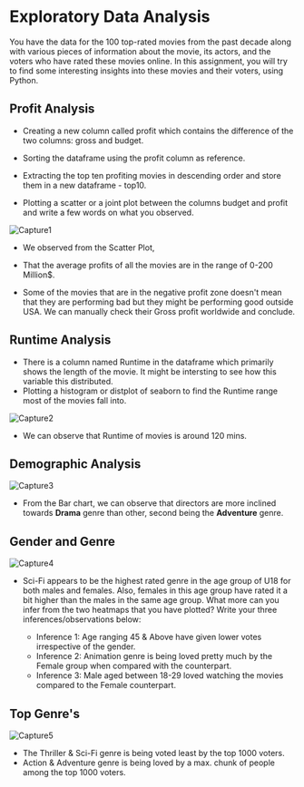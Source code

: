 # Exploratory Data Analysis

You have the data for the 100 top-rated movies from the past decade along with various pieces of information about the movie, its actors, and the voters who have rated these movies online. In this assignment, you will try to find some interesting insights into these movies and their voters, using Python.

## Profit Analysis

 * Creating a new column called profit which contains the difference of the two columns: gross and budget.
 * Sorting the dataframe using the profit column as reference.
 * Extracting the top ten profiting movies in descending order and store them in a new dataframe - top10.
 
 * Plotting a scatter or a joint plot between the columns budget and profit and write a few words on what you observed.

![Capture1](https://user-images.githubusercontent.com/85448559/126030081-77022365-22e5-482d-9d6a-7392fdef7b19.JPG)

 * We observed from the Scatter Plot,

  * That the average profits of all the movies are in the range of 0-200 Million$.
  * Some of the movies that are in the negative profit zone doesn't mean that they are performing bad but they might be performing good outside USA. We can manually check their Gross profit worldwide and conclude.

## Runtime Analysis

 * There is a column named Runtime in the dataframe which primarily shows the length of the movie. It might be intersting to see how this variable this distributed. 
 * Plotting a histogram or distplot of seaborn to find the Runtime range most of the movies fall into.

![Capture2](https://user-images.githubusercontent.com/85448559/126030133-3df6b46d-335f-4137-8255-5759f35d5c6e.JPG)

 * We can observe that Runtime of movies is around 120 mins.

## Demographic Analysis

![Capture3](https://user-images.githubusercontent.com/85448559/126030205-cb118edb-ecba-4112-8dba-27cbc4f80ba8.JPG)

 * From the Bar chart, we can observe that directors are more inclined towards __Drama__ genre than other, second being the __Adventure__ genre.

## Gender and Genre

![Capture4](https://user-images.githubusercontent.com/85448559/126030299-4a5a852a-5e84-4b31-be26-d1bbb085b7b1.JPG)

 * Sci-Fi appears to be the highest rated genre in the age group of U18 for both males and females. Also, females in this age group have rated it a bit higher than the males in the same age group. What more can you infer from the two heatmaps that you have plotted? Write your three inferences/observations below:

    * Inference 1: Age ranging 45 & Above have given lower votes irrespective of the gender.
    * Inference 2: Animation genre is being loved pretty much by the Female group when compared with the counterpart.
    * Inference 3: Male aged between 18-29 loved watching the movies compared to the Female counterpart.

## Top Genre's

![Capture5](https://user-images.githubusercontent.com/85448559/126030359-5aa26f11-04e3-4138-92d4-9a69cb810c0f.JPG)

 * The Thriller & Sci-Fi genre is being voted least by the top 1000 voters.
 * Action & Adventure genre is being loved by a max. chunk of people among the top 1000 voters.







